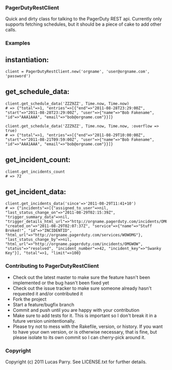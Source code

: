 ### PagerDutyRestClient

Quick and dirty class for talking to the PagerDuty REST api. Currently only supports fetching schedules, but it should be a piece of cake to add other calls.

### Examples

## instantiation:
    client = PagerDutyRestClient.new('orgname', 'user@orgname.com', 'password')

## get_schedule_data:

    client.get_schedule_data('ZZZ9ZZ', Time.now, Time.now)
    # => {"total"=>1, "entries"=>[{"end"=>"2011-08-28T23:29:00Z", "start"=>"2011-08-28T23:29:00Z", "user"=>{"name"=>"Bob Fakename", "id"=>"AAA1AAA", "email"=>"bob@orgname.com"}}]}

    client.get_schedule_data('ZZZ9ZZ', Time.now, Time.now, :overflow => true)
    # => {"total"=>1, "entries"=>[{"end"=>"2011-08-29T10:00:00Z", "start"=>"2011-08-21T09:59:00Z", "user"=>{"name"=>"Bob Fakename", "id"=>"AAA1AAA", "email"=>"bob@orgname.com"}}]}

## get_incident_count:

    client.get_incidents_count
    # => 72

## get_incident_data:

    client.get_incidents_data('since'=>'2011-08-29T11:41+10')
    # => {"incidents"=>[{"assigned_to_user"=>nil, "last_status_change_on"=>"2011-08-29T02:15:39Z", "trigger_summary_data"=>nil, "trigger_details_html_url"=>"http://orgname.pagerduty.com/incidents/OMGCODE/log_entries/OMGINCIDNET", "created_on"=>"2011-08-29T02:07:37Z", "service"=>{"name"=>"Stuff Broked!", "id"=>"INCIDENTID", "html_url"=>"http://orgname.pagerduty.com/services/WOWOMG"}, "last_status_change_by"=>nil, "html_url"=>"http://orgname.pagerduty.com/incidents/OMGWOW", "status"=>"resolved", "incident_number"=>42, "incident_key"=>"Swanky Key"}], "total"=>1, "limit"=>100}

### Contributing to PagerDutyRestClient

* Check out the latest master to make sure the feature hasn't been implemented or the bug hasn't been fixed yet
* Check out the issue tracker to make sure someone already hasn't requested it and/or contributed it
* Fork the project
* Start a feature/bugfix branch
* Commit and push until you are happy with your contribution
* Make sure to add tests for it. This is important so I don't break it in a future version unintentionally.
* Please try not to mess with the Rakefile, version, or history. If you want to have your own version, or is otherwise necessary, that is fine, but please isolate to its own commit so I can cherry-pick around it.

### Copyright

Copyright (c) 2011 Lucas Parry. See LICENSE.txt for
further details.

